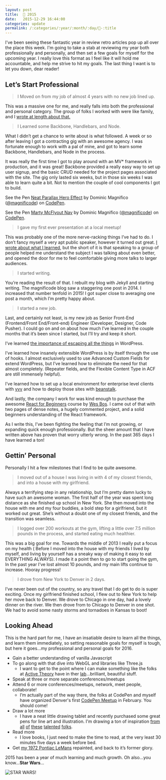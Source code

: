 ```yaml
---
layout: post
title:  👋 2015
date:   2015-12-29 16:44:00
categories: update
permalink: /:categories/:year/:month/:day/👋-:title
---
```


I've been seeing these fantastic year in review retro articles pop up all over the place this week. I'm going to take a stab at reviewing my year both professionally and personally, and then set a few goals for myself for the upcoming year. I really love this format as I feel like it will hold me accountable, and help me strive to hit my goals. The last thing I want is to let you down, dear reader!

## Let’s Start Professional

> I Moved on from my job of almost 4 years with no new job lined up.

This was a massive one for me, and really falls into both the professional and personal category. The group of folks I worked with were like family, and I [wrote at length about that.](https://dommagnifi.co/update/2015/09/25/being-comfortable-with-being-uncomfortable.html)

> I Learned some Backbone, Handlebars, and Node.

What I didn’t get a chance to write about is what followed. A week or so after leaving I got a contracting gig with an awesome agency. I was fortunate enough to work with a pal of mine, and got to learn some Backbone, Handlebars, and Node in the process.

It was really the first time I got to play around with an MV* framework in production, and it was great! Backbone provided a really easy way to set up user signup, and the basic CRUD needed for the project pages associated with the site. The gig only lasted six weeks, but in those six weeks I was able to learn quite a bit. Not to mention the couple of cool components I got to build.

<p data-height="268" data-theme-id="21523" data-slug-hash="GpqGOm" data-default-tab="result" data-user="magnificode" class='codepen'>See the Pen <a href='http://codepen.io/magnificode/pen/GpqGOm/'>Neat Parallax Hero Effect</a> by Dominic Magnifico (<a href='http://codepen.io/magnificode'>@magnificode</a>) on <a href='http://codepen.io'>CodePen</a>.</p>
<script async src="//assets.codepen.io/assets/embed/ei.js"></script>

<p data-height="268" data-theme-id="21523" data-slug-hash="VvyJNQ" data-default-tab="result" data-user="magnificode" class='codepen'>See the Pen <a href='http://codepen.io/magnificode/pen/VvyJNQ/'>Marty McFlyout Nav</a> by Dominic Magnifico (<a href='http://codepen.io/magnificode'>@magnificode</a>) on <a href='http://codepen.io'>CodePen</a>.</p>
<script async src="//assets.codepen.io/assets/embed/ei.js"></script>

> I gave my first ever presentation at a local meetup!

This was probably one of the more nerve-racking things I’ve had to do. I don’t fancy myself a very apt public speaker, however it turned out great. [I wrote about what I learned](https://dommagnifi.co/update/2015/08/17/what-i-learned-from-my-frist-speaking-gig.html), but the short of it is that speaking to a group of people helped me understand the subject I was talking about even better, and opened the door for me to feel comfortable giving more talks to larger audiences.

> I started writing.

You’re reading the result of that. I rebuilt my blog with Jekyll and starting writing. The magnificode blog saw a staggering one post in 2014. I increased that number tenfold in 2015! I got super close to averaging one post a month, which I’m pretty happy about.

> I started a new job.

Last, and certainly not least, is my new job as Senior Front-End (Frontend/Front End/Front-end) Engineer (Developer, Designer, Code Pusher). I could go on and on about how much I’ve learned in the couple months that it’s been since I started, but I’ll try and keep it short. 

I’ve learned [the importance of escaping all the things](https://vip.wordpress.com/2014/06/20/the-importance-of-escaping-all-the-things/) in WordPress.

I’ve learned how insanely extensible WordPress is by itself through the use of hooks. I almost exclusively used to use Advanced Custom Fields for extend WordPress, but I’ve learned how to eliminate the need for that almost completely. (Repeater fields, and the Flexible Content Type in ACF are still immensely helpful).

I’ve learned how to set up a local environment for enterprise level clients with [vvv](https://github.com/Varying-Vagrant-Vagrants/VVV) and how to deploy those sites with [beanstalk](http://beanstalkapp.com/).

And lastly, the company I work for was kind enough to purchase the awesome [React for Beginners](https://reactforbeginners.com/) course by [Wes Bos](http://wesbos.com/). I came out of that with two pages of dense notes, a hugely commented project, and a solid beginners understanding of the React framework.

As I write this, I’ve been fighting the feeling that I’m not growing, or expanding quick enough professionally. But the sheer amount that I have written above has proven that worry utterly wrong. In the past 365 days I have learned a ton!

## Gettin’ Personal

Personally I hit a few milestones that I find to be quite awesome.

> I moved out of a house I was living in with 4 of my closest friends, and into a house with my girlfriend.

Always a terrifying step in any relationship, but I’m pretty damn lucky to have such an awesome woman. The first half of the year was spent long distance as she finished up school in New York. She then moved into the house with me and my four buddies, a bold step for a girlfriend, but it worked out great. She’s without a doubt one of my closest friends, and the transition was seamless.

> I logged over 200 workouts at the gym, lifting a little over 7.5 million pounds in the process, and started eating much healthier.

This was a big goal for me. Towards the middle of 2013 I really put a focus on my health ( Before I moved into the house with my friends I lived by myself, and living by yourself has a sneaky way of making it easy to eat EVERYTHING ALWAYS). I made it a point then to go to start going the gym, In the past year I’ve lost almost 10 pounds, and my main lifts continue to increase. Hooray progress!

> I drove from New York to Denver in 2 days.

I’ve never been out of the country, so any travel that I do get to do is super exciting. Once my girlfriend finished school, I flew out to New York to help her move back to Denver. We drove to Chicago in one day, had a lovely dinner on the river. We then drove from to Chicago to Denver in one shot. We had to avoid some nasty storms and tornadoes in Kansas to boot!

## Looking Ahead

This is the hard part for me, I have an insatiable desire to learn all the things, and learn them immediately, so setting reasonable goals for myself is tough, but here it goes...my professional and personal goals for 2016.

- Gain a better understanding of vanilla Javascript
- To go along with that dive into WebGL and libraries like Three.js
    - I want to get to the point where I can make something like the folks at [Active Theory](http://activetheory.net/home) have in ther [lab](http://activetheory.net/lab)...brilliant, beautiful stuff.
- Speak at three or more separate conferences/meetups
- Attend 6 or more conferences/meetups, network, meet people, collaborate!
    - I’m actually part of the way there, the folks at CodePen and myself have organized Denver's first [CodePen Meetup](https://nvite.com/CodePenDenver/) in February. You should come!
- Draw a lot more
    - I have a neat little drawing tablet and recently purchased some great pens for line art and illustration. I'm drawing a ton of inspiration [from](http://www.hydro74.com/portfolio/illustration/) [all](https://www.instagram.com/sonywicaksana/) [of](http://chasetafoyaart.com/section/196443_Design.html) [these](http://tattoosbylaurajade.com/tattoos/) [talented](https://www.behance.net/gallery/32179625/Fifi-Pascale) [folks](https://www.behance.net/JackHarvatt).
- Read more 
    - I love books, I just need to make the time to read, at the very least 30 minutes five days a week before bed.
- Get [my 1972 Pontiac LeMans](http://img07.deviantart.net/5122/i/2006/134/9/f/goodbye_blue_sky_by_domkantthink.jpg) repainted, and back to it’s former glory.

2015 has been a year of much learning and much growth. Oh also...you know...**Star Wars**...

![STAR WARS!](https://media.giphy.com/media/yRw8QdcPFRyec/giphy.gif)